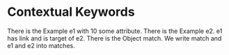 # Contextual Keywords

There is the Example e1 with 10 some attribute.
There is the Example e2.
e1 has link and is target of e2.
There is the Object match.
We write match and e1 and e2 into matches.
